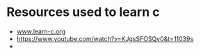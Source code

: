 # Resources used to learn c

- www.learn-c.org
- https://www.youtube.com/watch?v=KJgsSFOSQv0&t=11039s
- 